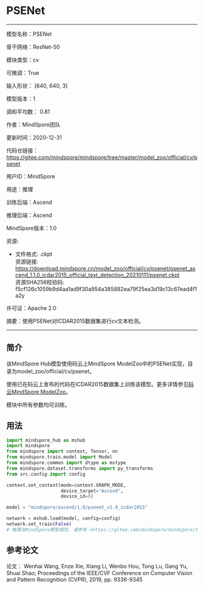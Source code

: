 # PSENet

---

模型名称：PSENet

骨干网络：ResNet-50

模块类型：cv

可微调：True

输入形状： [640, 640, 3]

模型版本：1

调和平均数： 0.81

作者：MindSpore团队

更新时间：2020-12-31

代码仓链接： <https://gitee.com/mindspore/mindspore/tree/master/model_zoo/official/cv/psenet>

用户ID：MindSpore

用途：推理

训练后端：Ascend

推理后端：Ascend

MindSpore版本：1.0

资源:

  -
    文件格式: .ckpt  
    资源链接: <https://download.mindspore.cn/model_zoo/official/cv/psenet/psenet_ascend_1.1.0_icdar2015_official_text_detection_20210111/psenet.ckpt>  
    资源SHA256校验码: f5cf126c1059b9d4aa1ad9f30a954a385882ea79f25ea3d19c13c67ead4f1a2y  

许可证：Apache 2.0

摘要：使用PSENet对ICDAR2015数据集进行cv文本检测。

---

## 简介

该MindSpore Hub模型使用码云上MindSpore ModelZoo中的PSENet实现，目录为model_zoo/official/cv/psenet。

使用已在码云上发布的代码在ICDAR2015数据集上训练该模型。更多详情参见[码云MindSpore ModelZoo](https://gitee.com/mindspore/mindspore/tree/master/model_zoo/official/cv/psenet/README.md)。

模块中所有参数均可训练。

## 用法

```python
import mindspore_hub as mshub
import mindspore
from mindspore import context, Tensor, nn
from mindspore.train.model import Model
from mindspore.common import dtype as mstype
from mindspore.dataset.transforms import py_transforms
from src.config import config

context.set_context(mode=context.GRAPH_MODE,
                    device_target="Ascend",
                    device_id=0)

model = "mindspore/ascend/1.0/psenet_v1.0_icdar2015"

network = mshub.load(model, config=config)
network.set_train(False)
# 推理与MindSpore模型相同, 请参考 <https://gitee.com/mindspore/mindspore/tree/master/model_zoo/official/cv/psenet>。
```

## 参考论文

论文： Wenhai Wang, Enze Xie, Xiang Li, Wenbo Hou, Tong Lu, Gang Yu, Shuai Shao; Proceedings of the IEEE/CVF Conference on Computer Vision and Pattern Recognition (CVPR), 2019, pp. 9336-9345

